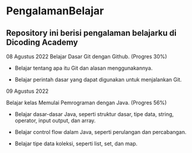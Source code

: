 PengalamanBelajar
==
Repository ini berisi pengalaman belajarku di Dicoding Academy
--

08 Agustus 2022
Belajar Dasar Git dengan Github. (Progres 30%)

* Belajar tentang apa itu Git dan alasan menggunakannya.

* Belajar perintah dasar yang dapat digunakan untuk menjalankan Git.

09 Agustus 2022

Belajar kelas Memulai Pemrograman dengan Java. (Progres 56%)

* Belajar dasar-dasar Java, seperti struktur dasar, tipe data, string, operator, input output, dan array.

* Belajar control flow dalam Java, seperti perulangan dan percabangan.

* Belajar tipe data koleksi, seperti list, set, dan map.
